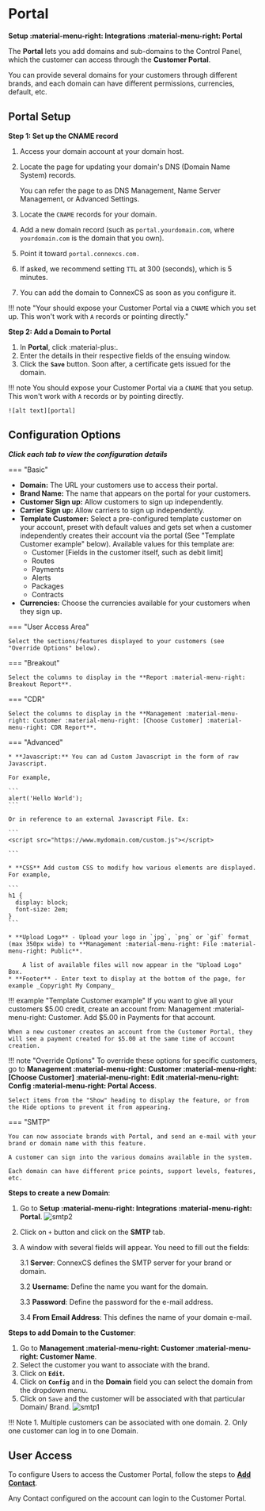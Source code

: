 # Portal

**Setup :material-menu-right: Integrations :material-menu-right: Portal**

The **Portal** lets you add domains and sub-domains to the Control Panel, which the customer can access through the **Customer Portal**.

You can provide several domains for your customers through different brands, and each domain can have different permissions, currencies, default, etc.

## Portal Setup

**Step 1: Set up the CNAME record**

1. Access your domain account at your domain host.

2. Locate the page for updating your domain's DNS (Domain Name System) records.

    You can refer the page to as DNS Management, Name Server Management, or Advanced Settings.

3. Locate the `CNAME` records for your domain.

4. Add a new domain record (such as `portal.yourdomain.com`, where `yourdomain.com` is the domain that you own).

5. Point it toward `portal.connexcs.com.`

6. If asked, we recommend setting `TTL` at 300 (seconds), which is 5 minutes.

7. You can add the domain to ConnexCS as soon as you configure it.

!!! note "Your should expose your Customer Portal via a `CNAME` which you set up. This won't work with `A` records or pointing directly."

**Step 2: Add a Domain to Portal**

1. In **Portal**, click :material-plus:.
2. Enter the details in their respective fields of the ensuing window.
3. Click the **`Save`** button. Soon after, a certificate gets issued for the domain.

!!! note
    You should expose your Customer Portal via a `CNAME` that you setup. This won't work with `A` records or by pointing directly.

    ![alt text][portal]

## Configuration Options

**_Click each tab to view the configuration details_**

=== "Basic"

   * **Domain:** The URL your customers use to access their portal.
   * **Brand Name:** The name that appears on the portal for your customers.
   * **Customer Sign up:** Allow customers to sign up independently.
   * **Carrier Sign up:** Allow carriers to sign up independently.
   * **Template Customer:** Select a pre-configured template customer on your account, preset with default values and gets set when a customer independently creates their account via the portal (See "Template Customer example" below).
   Available values for this template are:
       * Customer [Fields in the customer itself, such as debit limit]
       * Routes
       * Payments
       * Alerts
       * Packages
       * Contracts
   * **Currencies:** Choose the currencies available for your customers when they sign up.

=== "User Access Area"

    Select the sections/features displayed to your customers (see "Override Options" below).

=== "Breakout"

    Select the columns to display in the **Report :material-menu-right: Breakout Report**.

=== "CDR"

    Select the columns to display in the **Management :material-menu-right: Customer :material-menu-right: [Choose Customer] :material-menu-right: CDR Report**.

=== "Advanced"

    * **Javascript:** You can ad Custom Javascript in the form of raw Javascript.

    For example,

    ```
    alert('Hello World');
    ```

    Or in reference to an external Javascript File. Ex:

    ```
    <script src="https://www.mydomain.com/custom.js"></script>

    ```

    * **CSS** Add custom CSS to modify how various elements are displayed. For example,

    ```
    h1 {
      display: block;
      font-size: 2em;
    }
    ```

    * **Upload Logo** - Upload your logo in `jpg`, `png` or `gif` format (max 350px wide) to **Management :material-menu-right: File :material-menu-right: Public**. 
    
        A list of available files will now appear in the "Upload Logo" Box.
    * **Footer** - Enter text to display at the bottom of the page, for example _Copyright My Company_

!!! example "Template Customer example"
    If you want to give all your customers $5.00 credit, create an account from: Management :material-menu-right: Customer. Add $5.00 in Payments for that account.

    When a new customer creates an account from the Customer Portal, they will see a payment created for $5.00 at the same time of account creation.

!!! note "Override Options"
    To override these options for specific customers, go to **Management :material-menu-right: Customer :material-menu-right: [Choose Customer] :material-menu-right: Edit :material-menu-right: Config :material-menu-right: Portal Access**.

    Select items from the "Show" heading to display the feature, or from the Hide options to prevent it from appearing.

=== "SMTP"

    You can now associate brands with Portal, and send an e-mail with your brand or domain name with this feature.

    A customer can sign into the various domains available in the system.

    Each domain can have different price points, support levels, features, etc.

**Steps to create a new Domain**:

1. Go to **Setup :material-menu-right: Integrations :material-menu-right: Portal**. ![smtp2](/setup/img/smtp2.jpg)

2. Click on `+` button and click on the **SMTP** tab.

3. A window with several fields will appear. You need to fill out the fields:

    3.1 **Server**: ConnexCS defines the SMTP server for your brand or domain.

    3.2 **Username**: Define the name you want for the domain.

    3.3 **Password**: Define the password for the e-mail address.

    3.4 **From Email Address**: This defines the name of your domain e-mail.

**Steps to add Domain to the Customer**:

1. Go to **Management :material-menu-right: Customer :material-menu-right: Customer Name**.
2. Select the customer you want to associate with the brand.
3. Click on **`Edit`.**
4. Click on **`Config`** and in the **Domain** field you can select the domain from the dropdown menu.
5. Click on `Save` and the customer will be associated with that particular Domain/ Brand.
![smtp1](/setup/img/smtp1.jpg)

!!! Note
    1. Multiple customers can be associated with one domain.
    2. Only one customer can log in to one Domain.

## User Access

To configure Users to access the Customer Portal, follow the steps to [**Add Contact**](https://docs.connexcs.com/customer/main/#contacts).

Any Contact configured on the account can login to the Customer Portal.

[portal]: /setup/img/portal.png "Portal"
